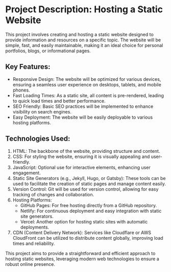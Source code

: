 # Project Description: Hosting a Static Website
This project involves creating and hosting a static website designed to provide information and resources on a specific topic. The website will be simple, fast, and easily maintainable, making it an ideal choice for personal portfolios, blogs, or informational pages.

## Key Features:


- Responsive Design: The website will be optimized for various devices, ensuring a seamless user experience on desktops, tablets, and mobile phones.
- Fast Loading Times: As a static site, all content is pre-rendered, leading to quick load times and better performance.
- SEO Friendly: Basic SEO practices will be implemented to enhance visibility on search engines.
- Easy Deployment: The website will be easily deployable to various hosting platforms.
## Technologies Used:

1. HTML: The backbone of the website, providing structure and content.
2. CSS: For styling the website, ensuring it is visually appealing and user-friendly.
3. JavaScript: Optional use for interactive elements, enhancing user engagement.
4. Static Site Generators (e.g., Jekyll, Hugo, or Gatsby): These tools can be used to facilitate the creation of static pages and manage content easily.
5. Version Control: Git will be used for version control, allowing for easy tracking of changes and collaboration.
6. Hosting Platforms:
   - GitHub Pages: For free hosting directly from a GitHub repository.
   - Netlify: For continuous deployment and easy integration with 
     static site generators.
   - Vercel: Another option for hosting static sites with automatic deployments.
7. CDN (Content Delivery Network): Services like Cloudflare or AWS CloudFront can be utilized to distribute content globally, improving
load times and reliability.


This project aims to provide a straightforward and efficient approach to hosting static websites, leveraging modern web technologies to ensure a robust online presence.
